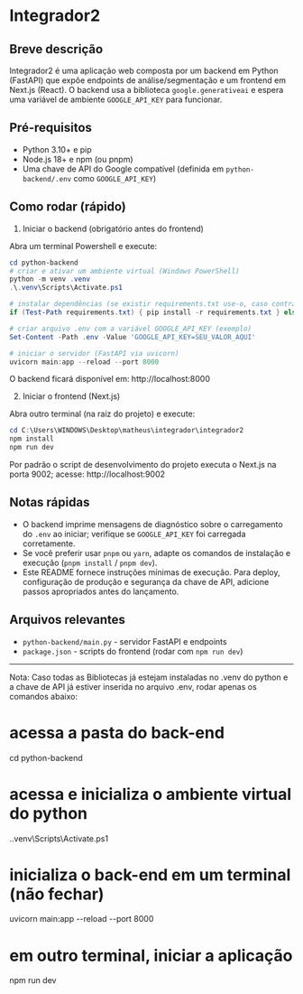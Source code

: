 # Integrador2

Breve descrição
----------------
Integrador2 é uma aplicação web composta por um backend em Python (FastAPI) que expõe endpoints de análise/segmentação e um frontend em Next.js (React). O backend usa a biblioteca `google.generativeai` e espera uma variável de ambiente `GOOGLE_API_KEY` para funcionar.

Pré-requisitos
--------------
- Python 3.10+ e pip
- Node.js 18+ e npm (ou pnpm)
- Uma chave de API do Google compatível (definida em `python-backend/.env` como `GOOGLE_API_KEY`)

Como rodar (rápido)
-------------------
1) Iniciar o backend (obrigatório antes do frontend)

Abra um terminal Powershell e execute:

```powershell
cd python-backend
# criar e ativar um ambiente virtual (Windows PowerShell)
python -m venv .venv
.\.venv\Scripts\Activate.ps1

# instalar dependências (se existir requirements.txt use-o, caso contrário instale os pacotes abaixo)
if (Test-Path requirements.txt) { pip install -r requirements.txt } else { pip install fastapi uvicorn python-dotenv google-generativeai }

# criar arquivo .env com a variável GOOGLE_API_KEY (exemplo)
Set-Content -Path .env -Value 'GOOGLE_API_KEY=SEU_VALOR_AQUI'

# iniciar o servidor (FastAPI via uvicorn)
uvicorn main:app --reload --port 8000
```

O backend ficará disponível em: http://localhost:8000

2) Iniciar o frontend (Next.js)

Abra outro terminal (na raiz do projeto) e execute:

```powershell
cd C:\Users\WINDOWS\Desktop\matheus\integrador\integrador2
npm install
npm run dev
```

Por padrão o script de desenvolvimento do projeto executa o Next.js na porta 9002; acesse: http://localhost:9002

Notas rápidas
-------------
- O backend imprime mensagens de diagnóstico sobre o carregamento do `.env` ao iniciar; verifique se `GOOGLE_API_KEY` foi carregada corretamente.
- Se você preferir usar `pnpm` ou `yarn`, adapte os comandos de instalação e execução (`pnpm install` / `pnpm dev`).
- Este README fornece instruções mínimas de execução. Para deploy, configuração de produção e segurança da chave de API, adicione passos apropriados antes do lançamento.

Arquivos relevantes
-------------------
- `python-backend/main.py` - servidor FastAPI e endpoints
- `package.json` - scripts do frontend (rodar com `npm run dev`)

----
Nota:
Caso todas as Bibliotecas já estejam instaladas no .venv do python
e a chave de API já estiver inserida no arquivo .env, rodar apenas os comandos abaixo:

# acessa a pasta do back-end
cd python-backend
# acessa e inicializa o ambiente virtual do python
.\.venv\Scripts\Activate.ps1
# inicializa o back-end em um terminal (não fechar)
uvicorn main:app --reload --port 8000
# em outro terminal, iniciar a aplicação
npm run dev
